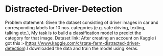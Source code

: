 # Distracted-Driver-Detection
Problem statement: Given the dataset consisting of driver images in car and corresponding labels for 10 nos. categories (e.g. safe driving, texting, talking etc.), My task is to build a classification model to predict the category for that image. Dataset link: After creating an account on Kaggle i got this :-(https://www.kaggle.com/c/state-farm-distracted-driver-detection).I downloaded the data and train the model using Keras.
